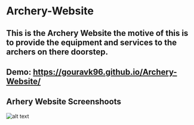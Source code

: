 # Archery-Website
This is the Archery Website the motive of this is to provide the equipment and services to the archers on there doorstep. 
---


Demo:
https://gouravk96.github.io/Archery-Website/
---


## Arhery Website Screenshoots

![alt text](/media/homepppage.PNG)

